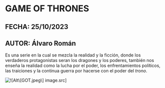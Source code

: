 # GAME OF THRONES
## FECHA: 25/10/2023  
## AUTOR: Álvaro Román

Es una serie en la cual se mezcla la realidad y la ficción, donde los verdaderos protagonistas seran los dragones y los poderes, también nos enseña la realidad como la lucha por el poder, los enfrentamientos políticos, las traiciones y la continua guerra por hacerse con el poder del *trono*.

![!\[Alt\\[GOT.jpeg\\] image.src\]](../images/GOT.jpeg)